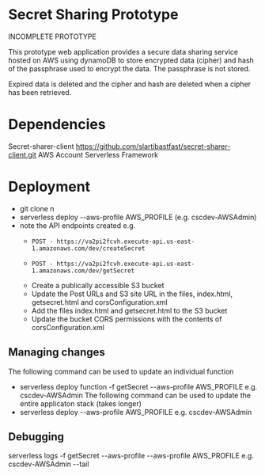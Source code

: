 

# Secret Sharing Prototype

INCOMPLETE PROTOTYPE

This prototype web  application provides a secure data sharing service hosted on AWS using dynamoDB to store encrypted data (cipher) and hash of the passphrase used to encrypt the data. The passphrase is not stored.

Expired data is deleted and the cipher and hash are deleted when a cipher has been retrieved.

# Dependencies
Secret-sharer-client https://github.com/slartibastfast/secret-sharer-client.git
AWS Account 
Serverless Framework

# Deployment
-   git clone n
-   serverless deploy --aws-profile AWS_PROFILE (e.g. cscdev-AWSAdmin)
-   note the API endpoints created e.g.
    -     POST - https://va2pi2fcvh.execute-api.us-east-1.amazonaws.com/dev/createSecret
    -     POST - https://va2pi2fcvh.execute-api.us-east-1.amazonaws.com/dev/getSecret
    - Create a publically accessible S3 bucket
    - Update the Post URLs and S3 site URL in the files, index.html, getsecret.html and corsConfiguration.xml
    - Add the files index.html and getsecret.html to the S3 bucket
    - Update the bucket CORS permissions with the contents of corsConfiguration.xml


## Managing changes
The following command can be used to update an individual function
-   serverless deploy function -f getSecret --aws-profile AWS_PROFILE e.g. cscdev-AWSAdmin
The following command can be used to update the entire applicaton stack (takes longer)
-   serverless deploy --aws-profile AWS_PROFILE e.g. cscdev-AWSAdmin


## Debugging
serverless logs -f getSecret --aws-profile --aws-profile AWS_PROFILE e.g. cscdev-AWSAdmin --tail



